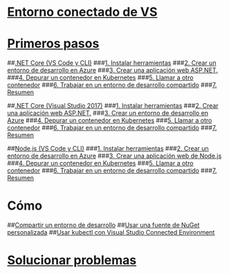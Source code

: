 # [Entorno conectado de VS](visual-studio-connected-environment.md)

# [Primeros pasos](get-started.md)
##[.NET Core (VS Code y CLI)](get-started-netcore-01.md)
###[1. Instalar herramientas](get-started-netcore-01.md)
###[2. Crear un entorno de desarrollo en Azure](get-started-netcore-02.md)
###[3. Crear una aplicación web ASP.NET.](get-started-netcore-03.md)
###[4. Depurar un contenedor en Kubernetes](get-started-netcore-04.md)
###[5. Llamar a otro contenedor](get-started-netcore-05.md)
###[6. Trabajar en un entorno de desarrollo compartido](get-started-netcore-06.md)
###[7. Resumen](get-started-netcore-07.md)

##[.NET Core (Visual Studio 2017)](get-started-netcore-visualstudio-01.md)
###[1. Instalar herramientas](get-started-netcore-visualstudio-01.md)
###[2. Crear una aplicación web ASP.NET.](get-started-netcore-visualstudio-02.md)
###[3. Crear un entorno de desarrollo en Azure](get-started-netcore-visualstudio-03.md)
###[4. Depurar un contenedor en Kubernetes](get-started-netcore-visualstudio-04.md)
###[5. Llamar a otro contenedor](get-started-netcore-visualstudio-05.md)
###[6. Trabajar en un entorno de desarrollo compartido](get-started-netcore-visualstudio-06.md)
###[7. Resumen](get-started-netcore-visualstudio-07.md)

##[Node.js (VS Code y CLI)](get-started-nodejs-01.md)
###[1. Instalar herramientas](get-started-nodejs-01.md)
###[2. Crear un entorno de desarrollo en Azure](get-started-nodejs-02.md)
###[3. Crear una aplicación web de Node.js](get-started-nodejs-03.md)
###[4. Depurar un contenedor en Kubernetes](get-started-nodejs-04.md)
###[5. Llamar a otro contenedor](get-started-nodejs-05.md)
###[6. Trabajar en un entorno de desarrollo compartido](get-started-nodejs-06.md)
###[7. Resumen](get-started-nodejs-07.md)

# Cómo
##[Compartir un entorno de desarrollo](how-to/share-dev-environment.md)
##[Usar una fuente de NuGet personalizada](how-to/use-a-custom-nuget-feed.md)
##[Usar kubectl con Visual Studio Connected Environment](how-to/use-kubectl-with-vsce.md)

# [Solucionar problemas](troubleshooting.md)

